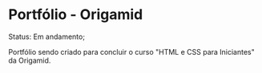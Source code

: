 # Portfólio - Origamid

Status: Em andamento;

Portfólio sendo criado para concluir o curso "HTML e CSS para Iniciantes" da Origamid. 
